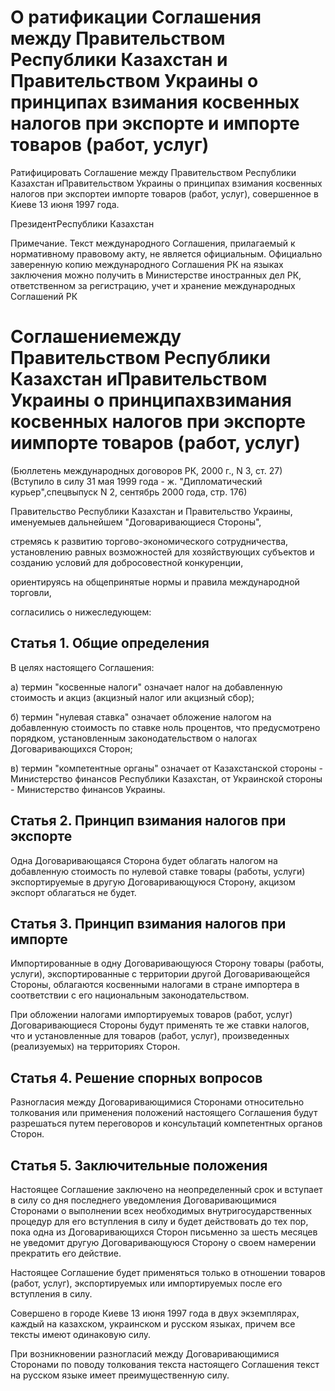 # О ратификации Соглашения между Правительством Республики Казахстан и Правительством Украины о принципах взимания косвенных налогов при экспорте и импорте товаров (работ, услуг)

Ратифицировать Соглашение между Правительством Республики Казахстан иПравительством Украины о принципах взимания косвенных налогов при экспортеи импорте товаров (работ, услуг), совершенное в Киеве 13 июня 1997 года.

ПрезидентРеспублики Казахстан

Примечание. Текст международного Соглашения, прилагаемый к нормативному правовому акту, не является официальным. Официально заверенную копию международного Соглашения РК на языках заключения можно получить в Министерстве иностранных дел РК, ответственном за регистрацию, учет и хранение международных Соглашений РК

# Соглашениемежду Правительством Республики Казахстан иПравительством Украины о принципахвзимания косвенных налогов при экспорте иимпорте товаров (работ, услуг)

(Бюллетень международных договоров РК, 2000 г., N 3, ст. 27)(Вступило в силу 31 мая 1999 года - ж. "Дипломатический курьер",спецвыпуск N 2, сентябрь 2000 года, стр. 176)

Правительство Республики Казахстан и Правительство Украины, именуемыев дальнейшем "Договаривающиеся Стороны",

стремясь к развитию торгово-экономического сотрудничества, установлению равных возможностей для хозяйствующих субъектов и созданию условий для добросовестной конкуренции,

ориентируясь на общепринятые нормы и правила международной торговли,

согласились о нижеследующем:

## Статья 1. Общие определения

В целях настоящего Соглашения:

а) термин "косвенные налоги" означает налог на добавленную стоимость и акциз (акцизный налог или акцизный сбор);

б) термин "нулевая ставка" означает обложение налогом на добавленную стоимость по ставке ноль процентов, что предусмотрено порядком, установленным законодательством о налогах Договаривающихся Сторон;

в) термин "компетентные органы" означает от Казахстанской стороны - Министерство финансов Республики Казахстан, от Украинской стороны - Министерство финансов Украины.

## Статья 2. Принцип взимания налогов при экспорте

Одна Договаривающаяся Сторона будет облагать налогом на добавленную стоимость по нулевой ставке товары (работы, услуги) экспортируемые в другую Договаривающуюся Сторону, акцизом экспорт облагаться не будет.

## Статья 3. Принцип взимания налогов при импорте

Импортированные в одну Договаривающуюся Сторону товары (работы, услуги), экспортированные с территории другой Договаривающейся Стороны, облагаются косвенными налогами в стране импортера в соответствии с его национальным законодательством.

При обложении налогами импортируемых товаров (работ, услуг) Договаривающиеся Стороны будут применять те же ставки налогов, что и установленные для товаров (работ, услуг), произведенных (реализуемых) на территориях Сторон.

## Статья 4. Решение спорных вопросов

Разногласия между Договаривающимися Сторонами относительно толкования или применения положений настоящего Соглашения будут разрешаться путем переговоров и консультаций компетентных органов Сторон.

## Статья 5. Заключительные положения

Настоящее Соглашение заключено на неопределенный срок и вступает в силу со дня последнего уведомления Договаривающимися Сторонами о выполнении всех необходимых внутригосударственных процедур для его вступления в силу и будет действовать до тех пор, пока одна из Договаривающихся Сторон письменно за шесть месяцев не уведомит другую Договаривающуюся Сторону о своем намерении прекратить его действие.

Настоящее Соглашение будет применяться только в отношении товаров (работ, услуг), экспортируемых или импортируемых после его вступления в силу.

Совершено в городе Киеве 13 июня 1997 года в двух экземплярах, каждый на казахском, украинском и русском языках, причем все тексты имеют одинаковую силу.

При возникновении разногласий между Договаривающимися Сторонами по поводу толкования текста настоящего Соглашения текст на русском языке имеет преимущественную силу.

